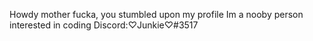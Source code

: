 Howdy mother fucka, you stumbled upon my profile
Im a nooby person interested in coding
Discord:♡Junkie♡#3517
